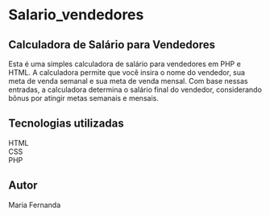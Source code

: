 # Salario_vendedores
## Calculadora de Salário para Vendedores
Esta é uma simples calculadora de salário para vendedores em PHP e HTML. A calculadora permite que você insira o nome do vendedor, sua meta de venda semanal e sua meta de venda mensal. Com base nessas entradas, a calculadora determina o salário final do vendedor, considerando bônus por atingir metas semanais e mensais.  
 
## Tecnologias utilizadas
HTML  
CSS  
PHP  
## Autor
Maria Fernanda

